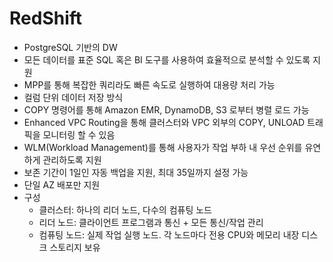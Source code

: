 # RedShift

- PostgreSQL 기반의 DW
- 모든 데이터를 표준 SQL 혹은 BI 도구를 사용하여 효율적으로 분석할 수 있도록 지원
- MPP를 통해 복잡한 쿼리라도 빠른 속도로 실행하여 대용량 처리 가능
- 컬럼 단위 데이터 저장 방식
- COPY 명령어를 통해 Amazon EMR, DynamoDB, S3 로부터 병렬 로드 가능
- Enhanced VPC Routing을 통해 클러스터와 VPC 외부의 COPY, UNLOAD 트래픽을 모니터링 할 수 있음
- WLM(Workload Management)를 통해 사용자가 작업 부하 내 우선 순위를 유연하게 관리하도록 지원
- 보존 기간이 1일인 자동 백업을 지원, 최대 35일까지 설정 가능
- 단일 AZ 배포만 지원
- 구성
  - 클러스터: 하나의 리더 노드, 다수의 컴퓨팅 노드
  - 리더 노드: 클라이언트 프로그램과 통신 + 모든 통신/작업 관리
  - 컴퓨팅 노드: 실제 작업 실행 노드. 각 노드마다 전용 CPU와 메모리 내장 디스크 스토리지 보유